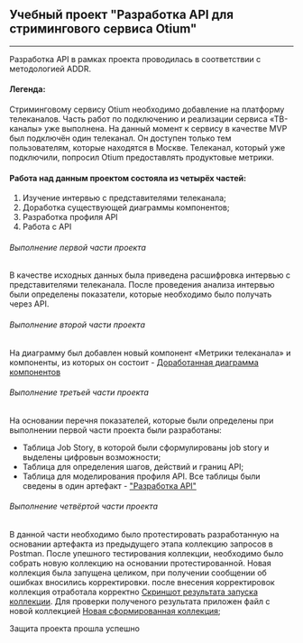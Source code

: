 ## Учебный проект "Разработка API для стримингового сервиса Otium"
---
Разработка API в рамках проекта проводилась в соответствии с методологией ADDR.
#### Легенда:
Стриминговому сервису Оtium необходимо добавление на платформу телеканалов. 
Часть работ по подключению и реализации сервиса «ТВ-каналы» уже выполнена. На данный момент к сервису в качестве MVP был подключён один телеканал. 
Он доступен только тем пользователям, которые находятся в Москве.
Телеканал, который уже подключили, попросил Otium предоставлять продуктовые метрики.
#### Работа над данным проектом состояла из четырёх частей:
1. Изучение интервью с представителями телеканала;
2. Доработка существующей диаграммы компонентов;
3. Разработка профиля API
4. Работа с API
###### Выполнение первой части проекта
В качестве исходных данных была приведена расшифровка интервью с представителями телеканала. После проведения анализа интервью были определены показатели, которые необходимо было получать через API.
###### Выполнение второй части проекта
На диаграмму был добавлен новый компонент «Метрики телеканала» и компоненты, из которых он состоит - [Доработанная диаграмма компонентов](https://github.com/SerjKlementyev/Otium_FourthP/blob/386f73a587b8808a705bdf1423d2a1df0928df85/%D0%9F%D1%80%D0%BE%D0%B5%D0%BA%D1%824_%D0%9A%D0%BB%D0%B5%D0%BC%D0%B5%D0%BD%D1%82%D1%8C%D0%B5%D0%B2_%D1%87%D0%B0%D1%81%D1%82%D1%8C2_%D0%94%D0%B8%D0%B0%D0%B3%D0%9A%D0%BE%D0%BC%D0%BF%D0%BE%D0%BD%D0%B5%D0%BD%D1%82%D0%BE%D0%B2_%D0%B2%D0%B5%D1%802.drawio)
###### Выполнение третьей части проекта
На основании перечня показателей, которые были определены при выполнении первой части проекта были разработаны:
* Таблица Job Story, в которой были сформулированы job story и выделены цифровын возможности;
* Таблица для определения шагов, действий и границ API;
* Таблица для моделирования профиля API.
Все таблицы были сведены в один артефакт - ["Разработка API"](https://github.com/SerjKlementyev/Otium_FourthP/blob/9d5aeaa3816e2f3cad1303582654be5bc70b6cc2/%D0%A0%D0%B0%D0%B7%D1%80%D0%B0%D0%B1%D0%BE%D1%82%D0%BA%D0%B0%20API_%D0%B2%D0%B5%D1%802.docx)
###### Выполнение четвёртой части проекта
В данной части необходимо было протестировать разработанную на основании артефакта из предыдущего этапа коллекцию запросов в Postman. После упешного тестирования коллекции, необходимо было собрать новую коллекцию на основании протестированной. Новая коллекция была запущена целиком, при получении сообщении об ошибках вносились корректировки. после внесения корректировок коллекция отработала корректно [Скриншот результата запуска коллекции](https://github.com/SerjKlementyev/Otium_FourthP/blob/9d5aeaa3816e2f3cad1303582654be5bc70b6cc2/%D0%A0%D0%B5%D0%B7%D1%83%D0%BB%D1%8C%D1%82%D0%B0%D1%82%20%D1%80%D0%B0%D0%B1%D0%BE%D1%82%D1%8B%20%D0%BA%D0%BE%D0%BB%D0%BB%D0%B5%D0%BA%D1%86%D0%B8%D0%B8.docx).
Для проверки полученого результата приложен файл с новой коллекцией [Новая сформированная коллекция](https://github.com/SerjKlementyev/Otium_FourthP/blob/9d5aeaa3816e2f3cad1303582654be5bc70b6cc2/Part%204%20Collection.postman_collection_Klementyev.json);

Защита проекта прошла успешно
